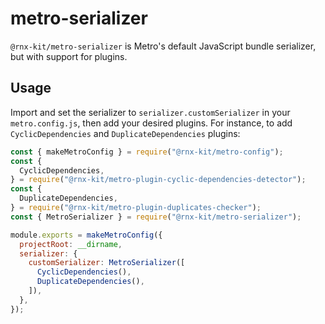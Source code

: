 # metro-serializer

`@rnx-kit/metro-serializer` is Metro's default JavaScript bundle serializer, but
with support for plugins.

## Usage

Import and set the serializer to `serializer.customSerializer` in your
`metro.config.js`, then add your desired plugins. For instance, to add
`CyclicDependencies` and `DuplicateDependencies` plugins:

```js
const { makeMetroConfig } = require("@rnx-kit/metro-config");
const {
  CyclicDependencies,
} = require("@rnx-kit/metro-plugin-cyclic-dependencies-detector");
const {
  DuplicateDependencies,
} = require("@rnx-kit/metro-plugin-duplicates-checker");
const { MetroSerializer } = require("@rnx-kit/metro-serializer");

module.exports = makeMetroConfig({
  projectRoot: __dirname,
  serializer: {
    customSerializer: MetroSerializer([
      CyclicDependencies(),
      DuplicateDependencies(),
    ]),
  },
});
```
